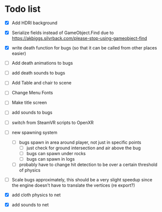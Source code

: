 # Todo list

- [x] Add HDRI background

- [x] Serialize fields instead of GameObject.Find due to https://akbiggs.silvrback.com/please-stop-using-gameobject-find

- [x] write death function for bugs (so that it can be called from other places easier)

- [ ] Add death animations to bugs

- [ ] add death sounds to bugs

- [ ] Add Table and chair to scene

- [ ] Change Menu Fonts

- [ ] Make title screen

- [ ] add sounds to bugs

- [ ] switch from SteamVR scripts to OpenXR

- [ ] new spawning system
  - [ ] bugs spawn in area around player, not just in specific points
    - [ ] just check for ground intersection and air above the bug
    - [ ]  bugs can spawn under rocks
    - [ ]  bugs can spawn in logs
  - [ ] probably have to change hit detection to be over a certain threshold of physics
  
- [ ] Scale bugs approximately, this should be a very slight speedup since the engine doesn't have to translate the vertices (re export?) 
  
- [x] add cloth physics to net

- [x] add sounds to net

  